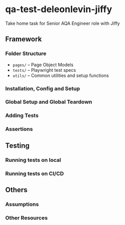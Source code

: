 # qa-test-deleonlevin-jiffy
Take home task for Senior AQA Engineer role with Jiffy

## Framework
### Folder Structure

- `pages/` – Page Object Models
- `tests/` – Playwright test specs
- `utils/` – Common utilities and setup functions

### Installation, Config and Setup

### Global Setup and Global Teardown

### Adding Tests

### Assertions

## Testing

### Running tests on local

### Running tests on CI/CD

## Others
### Assumptions

### Other Resources